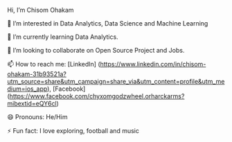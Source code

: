 
Hi, I’m Chisom Ohakam

👀 I’m interested in Data Analytics, Data Science and Machine Learning

🌱 I’m currently learning Data Analytics.

💞 I’m looking to collaborate on Open Source Project and Jobs.

📫 How to reach me: [LinkedIn] (https://www.linkedin.com/in/chisom-ohakam-31b93521a?utm_source=share&utm_campaign=share_via&utm_content=profile&utm_medium=ios_app), [Facebook] (https://www.facebook.com/chyxomgodzwheel.orharckarms?mibextid=eQY6cl)

😄 Pronouns: He/Him

⚡️ Fun fact: I love exploring, football and music
